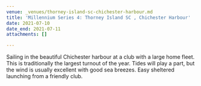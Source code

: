 ```yaml
---
venue: _venues/thorney-island-sc-chichester-harbour.md
title: 'Millennium Series 4: Thorney Island SC , Chichester Harbour'
date: 2021-07-10
date_end: 2021-07-11
attachments: []

---
```

Sailing in the beautiful Chichester harbour at a club with a large home fleet. This is traditionally the largest turnout of the year. Tides will play a part, but the wind is usually excellent with good sea breezes. Easy sheltered launching from a friendly club.